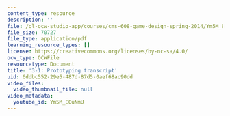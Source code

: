 ```yaml
---
content_type: resource
description: ''
file: /ol-ocw-studio-app/courses/cms-608-game-design-spring-2014/Ym5M_EQuNmU_transcript.pdf
file_size: 70727
file_type: application/pdf
learning_resource_types: []
license: https://creativecommons.org/licenses/by-nc-sa/4.0/
ocw_type: OCWFile
resourcetype: Document
title: '3-1: Prototyping transcript'
uid: 6ddbc552-29e5-487d-87d5-0aef68ac90dd
video_files:
  video_thumbnail_file: null
video_metadata:
  youtube_id: Ym5M_EQuNmU
---
```

